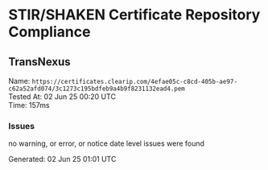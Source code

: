 # STIR/SHAKEN Certificate Repository Compliance

## TransNexus

Name: `https://certificates.clearip.com/4efae05c-c8cd-405b-ae97-c62a52afd074/3c1273c195bdfeb9a4b9f8231132ead4.pem`\
Tested At: 02 Jun 25 00:20 UTC\
Time: 157ms

### Issues

no warning, or error, or notice date level issues were found

Generated: 02 Jun 25 01:01 UTC
